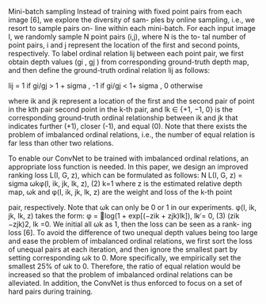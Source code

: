 
Mini-batch sampling Instead of training with fixed point pairs from each image
[6], we explore the diversity of sam- ples by online sampling, i.e., we resort
to sample pairs on- line within each mini-batch. For each input image I, we
randomly sample N point pairs (i,j), where N is the to- tal number of point
pairs, i and j represent the location of the first and second points,
respectively. To label ordinal relation lij between each point pair, we first
obtain depth values (gi , gj ) from corresponding ground-truth depth map, and
then define the ground-truth ordinal relation lij as follows:

lij = 1 if gi/gj > 1 + sigma , -1 if gi/gj < 1+ sigma , 0 otherwise

where ik and jk represent a location of the first and the second pair of point in the kth pair
second point in the k-th pair, and lk ∈ {+1, −1, 0} is the corresponding
ground-truth ordinal relationship between ik and jk that indicates further
(+1), closer (-1), and equal (0). Note that there exists the problem of
imbalanced ordinal relations, i.e., the number of equal relation is far less
than other two relations.

To enable our ConvNet to be trained with imbalanced ordinal relations, an appropriate loss function is needed. In this paper, we design an improved ranking loss L(I, G, z), which can be formulated as follows:
N
L(I, G, z) = sigma ωkφ(I, ik, jk, lk, z), (2)
k=1
where z is the estimated relative depth map, ωk and φ(I, ik, jk, lk, z) are the weight and loss of the k-th point

pair, respectively. Note that ωk can only be 0 or 1 in our experiments. φ(I, ik, jk, lk, z) takes the form:
φ = log(1 + exp[(−zik + zjk)lk]), lk ̸= 0, (3) (zik −zjk)2, lk =0.
We initial all ωk as 1, then the loss can be seen as a rank- ing loss [6]. To avoid the difference of two unequal depth values being too large and ease the problem of imbalanced ordinal relations, we first sort the loss of unequal pairs at each iteration, and then ignore the smallest part by setting corresponding ωk to 0. More specifically, we empirically set the smallest 25% of ωk to 0. Therefore, the ratio of equal relation would be increased so that the problem of imbalanced ordinal relations can be alleviated. In addition, the ConvNet is thus enforced to focus on a set of hard pairs during training.
